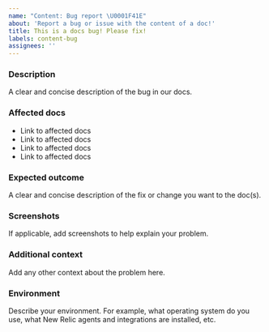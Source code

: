 ```yaml
---
name: "Content: Bug report \U0001F41E"
about: 'Report a bug or issue with the content of a doc!'
title: This is a docs bug! Please fix!
labels: content-bug
assignees: ''
---
```


<!-- Please fill out each section below, otherwise, your issue will be closed. This info allows our writers to diagnose (and fix!) your issue as quickly as possible.

** Check for existing issues**

 Before opening a new issue, please search existing issues: https://github.com/newrelic/docs-website/issues -->

### Description

A clear and concise description of the bug in our docs.

### Affected docs

* Link to affected docs
* Link to affected docs
* Link to affected docs
* Link to affected docs

### Expected outcome

A clear and concise description of the fix or change you want to the doc(s).

### Screenshots

If applicable, add screenshots to help explain your problem.

### Additional context

Add any other context about the problem here.

### Environment

Describe your environment. For example, what operating system do you use, what New Relic agents and integrations are installed, etc.
